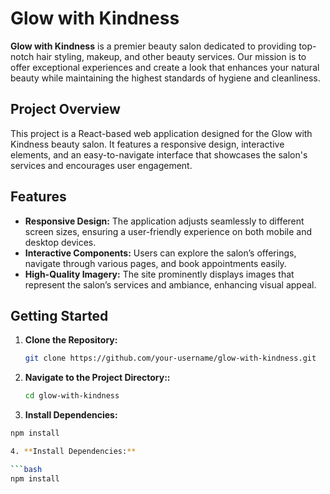 # Glow with Kindness

**Glow with Kindness** is a premier beauty salon dedicated to providing top-notch hair styling, makeup, and other beauty services. Our mission is to offer exceptional experiences and create a look that enhances your natural beauty while maintaining the highest standards of hygiene and cleanliness.

## Project Overview

This project is a React-based web application designed for the Glow with Kindness beauty salon. It features a responsive design, interactive elements, and an easy-to-navigate interface that showcases the salon's services and encourages user engagement.

## Features

- **Responsive Design:** The application adjusts seamlessly to different screen sizes, ensuring a user-friendly experience on both mobile and desktop devices.
- **Interactive Components:** Users can explore the salon’s offerings, navigate through various pages, and book appointments easily.
- **High-Quality Imagery:** The site prominently displays images that represent the salon’s services and ambiance, enhancing visual appeal.

## Getting Started

1. **Clone the Repository:**

   ```bash
   git clone https://github.com/your-username/glow-with-kindness.git
2. **Navigate to the Project Directory::**

   ```bash
   cd glow-with-kindness
 3. **Install Dependencies:**

   ```bash
   npm install

 4. **Install Dependencies:**

   ```bash
   npm install
